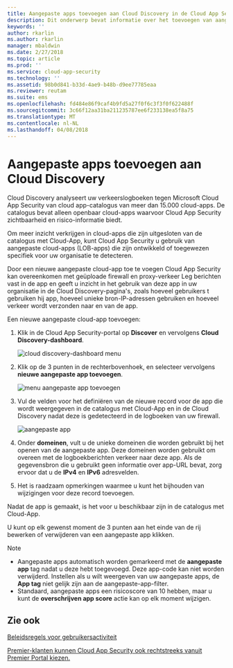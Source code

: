 ```yaml
---
title: Aangepaste apps toevoegen aan Cloud Discovery in de Cloud App Security | Microsoft Docs
description: Dit onderwerp bevat informatie over het toevoegen van aangepaste apps aan Cloud Discovery in de Cloud App Security Shadow IT bewaken.
keywords: ''
author: rkarlin
ms.author: rkarlin
manager: mbaldwin
ms.date: 2/27/2018
ms.topic: article
ms.prod: ''
ms.service: cloud-app-security
ms.technology: ''
ms.assetid: 98b0d841-b33d-4ae9-b48b-d9ee77785eaa
ms.reviewer: reutam
ms.suite: ems
ms.openlocfilehash: fd484e86f9caf4b9fd5a27f0f6c3f3f0f622488f
ms.sourcegitcommit: 3c66f12aa31ba211235787ee6f233138ea5f8a75
ms.translationtype: MT
ms.contentlocale: nl-NL
ms.lasthandoff: 04/08/2018
---
```

# <a name="add-custom-apps-to-cloud-discovery"></a>Aangepaste apps toevoegen aan Cloud Discovery
    
Cloud Discovery analyseert uw verkeerslogboeken tegen Microsoft Cloud App Security van cloud app-catalogus van meer dan 15.000 cloud-apps. De catalogus bevat alleen openbaar cloud-apps waarvoor Cloud App Security zichtbaarheid en risico-informatie biedt.

Om meer inzicht verkrijgen in cloud-apps die zijn uitgesloten van de catalogus met Cloud-App, kunt Cloud App Security u gebruik van aangepaste cloud-apps (LOB-apps) die zijn ontwikkeld of toegewezen specifiek voor uw organisatie te detecteren.

Door een nieuwe aangepaste cloud-app toe te voegen Cloud App Security kan overeenkomen met geüploade firewall en proxy-verkeer Leg berichten vast in de app en geeft u inzicht in het gebruik van deze app in uw organisatie in de Cloud Discovery-pagina's, zoals hoeveel gebruikers t gebruiken hij app, hoeveel unieke bron-IP-adressen gebruiken en hoeveel verkeer wordt verzonden naar en van de app. 

Een nieuwe aangepaste cloud-app toevoegen:

1. Klik in de Cloud App Security-portal op **Discover** en vervolgens **Cloud Discovery-dashboard**. 
  
   ![cloud discovery-dashboard menu](./media/cloud-discovery-dashboard-menu.png)

2. Klik op de 3 punten in de rechterbovenhoek, en selecteer vervolgens **nieuwe aangepaste app toevoegen**. 

   ![menu aangepaste app toevoegen](./media/add-custom-app-menu.png)

3. Vul de velden voor het definiëren van de nieuwe record voor de app die wordt weergegeven in de catalogus met Cloud-App en in de Cloud Discovery nadat deze is gedetecteerd in de logboeken van uw firewall.

   ![aangepaste app](./media/add-custom-app.png)

4. Onder **domeinen**, vult u de unieke domeinen die worden gebruikt bij het openen van de aangepaste app. Deze domeinen worden gebruikt om overeen met de logboekberichten verkeer naar deze app. Als de gegevensbron die u gebruikt geen informatie over app-URL bevat, zorg ervoor dat u de **IPv4** en **IPv6** adresvelden.
5. Het is raadzaam opmerkingen waarmee u kunt het bijhouden van wijzigingen voor deze record toevoegen.

Nadat de app is gemaakt, is het voor u beschikbaar zijn in de catalogus met Cloud-App.

U kunt op elk gewenst moment de 3 punten aan het einde van de rij bewerken of verwijderen van een aangepaste app klikken.

>[!NOTE]
> - Aangepaste apps automatisch worden gemarkeerd met de **aangepaste app** tag nadat u deze hebt toegevoegd. Deze app-code kan niet worden verwijderd.
Instellen als u wilt weergeven van uw aangepaste apps, de **App tag** niet gelijk zijn aan de aangepaste-app-filter. 
> - Standaard, aangepaste apps een risicoscore van 10 hebben, maar u kunt de **overschrijven app score** actie kan op elk moment wijzigen.

  
## <a name="see-also"></a>Zie ook  
[Beleidsregels voor gebruikersactiviteit](user-activity-policies.md)   

[Premier-klanten kunnen Cloud App Security ook rechtstreeks vanuit Premier Portal kiezen.](https://premier.microsoft.com/)  
  
  